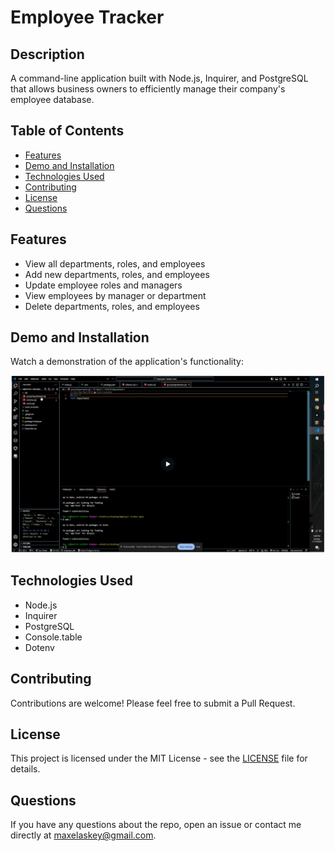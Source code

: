 # Employee Tracker

## Description
A command-line application built with Node.js, Inquirer, and PostgreSQL that allows business owners to efficiently manage their company's employee database.

## Table of Contents
- [Features](#features)
- [Demo and Installation](#demo-and-installation)
- [Technologies Used](#technologies-used)
- [Contributing](#contributing)
- [License](#license)
- [Questions](#questions)

## Features
- View all departments, roles, and employees
- Add new departments, roles, and employees
- Update employee roles and managers
- View employees by manager or department
- Delete departments, roles, and employees

## Demo and Installation
Watch a demonstration of the application's functionality:

[![Tutorial Thumbnail](./Tutorial%20Video/tutorial%20thumbnail.png)](./Tutorial%20Video/Tutorial%20video.mp4)

## Technologies Used
- Node.js
- Inquirer
- PostgreSQL
- Console.table
- Dotenv

## Contributing
Contributions are welcome! Please feel free to submit a Pull Request.

## License
This project is licensed under the MIT License - see the [LICENSE](LICENSE) file for details.

## Questions
If you have any questions about the repo, open an issue or contact me directly at maxelaskey@gmail.com.
